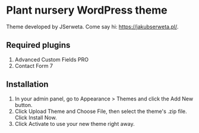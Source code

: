 # Plant nursery WordPress theme

Theme developed by JSerweta. Come say hi: https://jakubserweta.pl/.

## Required plugins

1. Advanced Custom Fields PRO
2. Contact Form 7

## Installation 

1. In your admin panel, go to Appearance > Themes and click the Add New button.
2. Click Upload Theme and Choose File, then select the theme's .zip file. Click Install Now.
3. Click Activate to use your new theme right away.